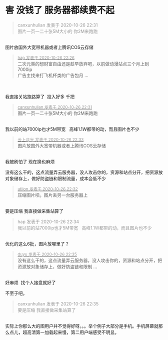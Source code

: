 # 害 没钱了 服务器都续费不起


<div class="quote"><blockquote><font color="#999999">canxunhulian 发表于 2020-10-26 22:31</font><br />
<font color="#999999">图片一页一二十张5M大小的 你2M来跑跑</font></blockquote></div><br />
图片放国外大宽带机器或者上腾讯COS云存储

<div class="quote"><blockquote><font size="2"><a href="https://www.hostloc.com/forum.php?mod=redirect&amp;goto=findpost&amp;pid=9356429&amp;ptid=758745" target="_blank"><font color="#999999">hap 发表于 2020-10-26 22:26</font></a></font><br />
二次元类的想财富自由还是趁早放弃吧，以前做动漫站点三个月上到7000ip<br />
广告主找来打飞机杯类的广告包月 ...</blockquote></div><br />
<br />
我直接关站跑路算了&nbsp;&nbsp;投入好多 千把

<div class="quote"><blockquote><font size="2"><a href="https://www.hostloc.com/forum.php?mod=redirect&amp;goto=findpost&amp;pid=9356445&amp;ptid=758745" target="_blank"><font color="#999999">canxunhulian 发表于 2020-10-26 22:31</font></a></font><br />
图片一页一二十张5M大小的 你2M来跑跑</blockquote></div><br />
我以前的站7000ip也才5M带宽<img src="static/image/smiley/yct/010.gif" smilieid="41" border="0" alt="" />&nbsp; &nbsp;高峰1.1W都带的动，而且图片也不少

<div class="quote"><blockquote><font size="2"><a href="https://www.hostloc.com/forum.php?mod=redirect&amp;goto=findpost&amp;pid=9356467&amp;ptid=758745" target="_blank"><font color="#999999">云上月光 发表于 2020-10-26 22:33</font></a></font><br />
图片放国外大宽带机器或者上腾讯COS云存储</blockquote></div><br />
我被刷怕了 现在换也麻烦

没有这么干的，这点流量弄云服务器，没人攻击你的，资源和站点分开，把资源放对象储存上，做好防盗链和限制流量，成本会低不少

<div class="quote"><blockquote><font size="2"><a href="https://www.hostloc.com/forum.php?mod=redirect&amp;goto=findpost&amp;pid=9356451&amp;ptid=758745" target="_blank"><font color="#999999">utlion 发表于 2020-10-26 22:32</font></a></font><br />
压缩图片呗。图片丢另一台服务器上</blockquote></div><br />
要是压缩 我直接做采集站算了

<div class="quote"><blockquote><font color="#999999">hap 发表于 2020-10-26 22:34</font><br />
<font color="#999999">我以前的站7000ip也才5M带宽&nbsp; &nbsp;高峰1.1W都带的动，而且图片也不少</font></blockquote></div><br />
优化的这么6批，图片放哪里了？

<div class="quote"><blockquote><font size="2"><a href="https://www.hostloc.com/forum.php?mod=redirect&amp;goto=findpost&amp;pid=9356480&amp;ptid=758745" target="_blank"><font color="#999999">duyu 发表于 2020-10-26 22:35</font></a></font><br />
没有这么干的，这点流量弄云服务器，没人攻击你的，资源和站点分开，把资源放对象储存上，做好防盗链和限制 ...</blockquote></div><br />
好麻烦&nbsp;&nbsp;找个人接盘就好了

不至于吧。

<div class="quote"><blockquote><font color="#999999">canxunhulian 发表于 2020-10-26 22:35</font><br />
<font color="#999999">要是压缩 我直接做采集站算了</font></blockquote></div><br />
实际上你那么大的图用户并不觉得好呀。。。举个例子大部分是手机。手机屏幕就那么点儿，超高清第一加载起来慢，第二用户端感受不明显。
